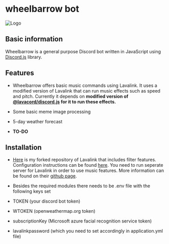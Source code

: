 # wheelbarrow bot

![Logo](https://i.imgur.com/JIk9chf.png)

## Basic information

Wheelbarrow is a general purpose Discord bot written in JavaScript using [Discord.js](https://github.com/discordjs/discord.js) library.

## Features

* Wheelbarrow offers basic music commands using Lavalink. It uses a modified version of Lavalink that can run music effects such as speed and pitch. Currently it depends on **modified version of [@lavacord/discord.js](https://github.com/lavacord/discord.js) for it to run these effects.** 

* Some basic meme image processing 

* 5-day weather forecast

* **TO-DO**

## Installation

* [Here](https://github.com/casko1/Lavalink) is my forked repository of Lavalink that includes filter features. Configuration instructions can be found [here](https://github.com/casko1/Lavalink#server-configuration). You need to run seperate server for Lavalink in order to use music features. More information can be found on their [github page](https://github.com/Frederikam/Lavalink).

* Besides the required modules there needs to be .env file with the following keys set

* TOKEN (your discord bot token)
* WTOKEN (openweathermap.org token)
* subscriptionKey (Microsoft azure facial recognition service token)
* lavalinkpassword (which you need to set accordingly in application.yml file)
